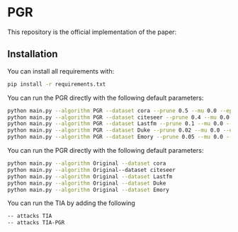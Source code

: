 # PGR


This repository is the official implementation of the paper:



## Installation

You can install all requirements with:
```bash
pip install -r requirements.txt
```


You can run the PGR directly with the following default parameters:

```bash
python main.py --algorithm PGR --dataset cora --prune 0.5 --mu 0.0 --epochs_inner 1 
python main.py --algorithm PGR --dataset citeseer --prune 0.4 --mu 0.0 --epochs_inner 1 
python main.py --algorithm PGR --dataset Lastfm --prune 0.1 --mu 0.0 --epochs_inner 1
python main.py --algorithm PGR --dataset Duke --prune 0.02 --mu 0.0 --epochs_inner 1 
python main.py --algorithm PGR --dataset Emory --prune 0.05 --mu 0.0 --epochs_inner 1 
```
You can run the PGR directly with the following default parameters:

```bash
python main.py --algorithm Original --dataset cora 
python main.py --algorithm Original--dataset citeseer 
python main.py --algorithm Original --dataset Lastfm 
python main.py --algorithm Original --dataset Duke 
python main.py --algorithm Original --dataset Emory  
```

You can run the TIA by adding the following
```bash
-- attacks TIA
-- attacks TIA-PGR